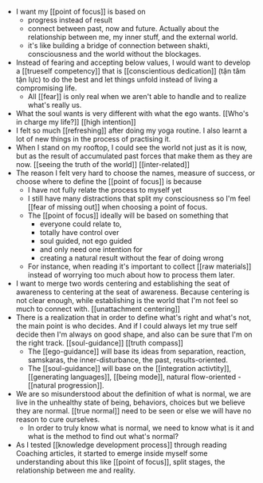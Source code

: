- I want my [[point of focus]] is based on
    - progress instead of result
    - connect between past, now and future. Actually about the relationship between me, my inner stuff, and the external world.
    - it's like building a bridge of connection between shakti, consciousness and the world without the blockages.
- Instead of fearing and accepting below values, I would want to develop a [[trueself competency]] that is [[conscientious dedication]] (tận tâm tận lực) to do the best and let things unfold instead of living a compromising life.
    - All [[fear]] is only real when we aren't able to handle and to realize what's really us.
- What the soul wants is very different with what the ego wants. [[Who's in charge my life?]] [[high intention]]
- I felt so much [[refreshing]] after doing my yoga routine. I also learnt a lot of new things in the process of practising it.
- When I stand on my rooftop, I could see the world not just as it is now, but as the result of accumulated past forces that make them as they are now. [[seeing the truth of the world]] [[inter-related]]
- The reason I felt very hard to choose the names, measure of success, or choose where to define the [[point of focus]] is because
    - I have not fully relate the process to myself yet
    - I still have many distractions that split my consciousness so I'm feel [[fear of missing out]] when choosing a point of focus.
    - The [[point of focus]] ideally will be based on something that
        - everyone could relate to,
        - totally have control over
        - soul guided, not ego guided
        - and only need one intention for
        - creating a natural result without the fear of doing wrong
    - For instance, when reading it's important to collect [[raw materials]] instead of worrying too much about how to process them later.
- I want to merge two words centering and establishing the seat of awareness to centering at the seat of awareness. Because centering is not clear enough, while establishing is the world that I'm not feel so much to connect with. [[unattachment centering]]
- There is a realization that in order to define what's right and what's not, the main point is who decides. And if I could always let my true self decide then I'm always on good shape, and also can be sure that I'm on the right track. [[soul-guidance]] [[truth compass]]
    - The [[ego-guidance]] will base its ideas from separation, reaction, samskaras, the inner-disturbance, the past, results-oriented.
    - The [[soul-guidance]] will base on the [[integration activtity]], [[generating languages]], [[being mode]], natural flow-oriented - [[natural progression]].
- We are so misunderstood about the definition of what is normal, we are live in the unhealthy state of being, behaviors, choices but we believe they are normal. [[true normal]] need to be seen or else we will have no reason to cure ourselves.
    - In order to truly know what is normal, we need to know what is it and what is the method to find out what's normal?
- As I tested [[knowledge development process]]  through reading Coaching articles, it started to emerge inside myself some understanding about this like [[point of focus]], split stages, the relationship between me and reality.
